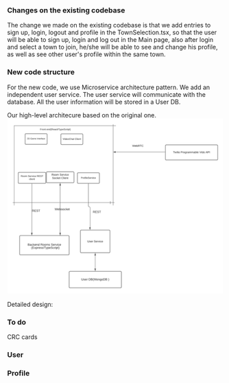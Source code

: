 ### Changes on the existing codebase

The change we made on the existing codebase is that we add entries to sign up, login, logout and profile in the TownSelection.tsx, so that the user will be able to sign up, login and log out in the Main page, also after login and select a town to join, he/she will be able to see and change his profile, as well as see other user's profile within the same town.


### New code structure

For the new code, we use Microservice architecture pattern. We add an independent user service. The user service will communicate with the database. All the user information will be stored in a User DB.

Our high-level architecure based on the original one.
![Our Covey.Town Architecture](OurArchitectureForCoveyTown.png)

Detailed design:

### To do
CRC cards 

### User


### Profile



